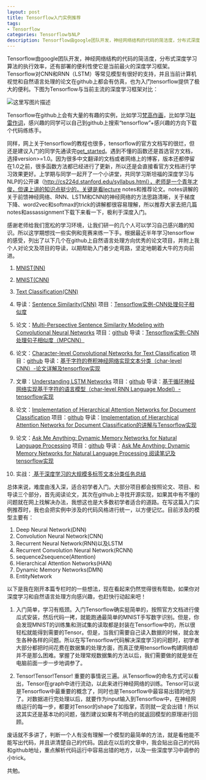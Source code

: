 ```yaml
---
layout: post
title: Tensorflow入门实例推荐
tags:
- Tensorflow
categories: Tensorflow与NLP
description: Tensorflow由google团队开发，神经网络结构的代码的简洁度，分布式深度学习算法的执行效率，还有部署的便利性使它是当前最火的深度学习框架。在以后的文章中，我会贴出自己的代码和github地址，重点解析代码运行中容易出错的地方，以及一些深度学习中调参的小trick。
---
```

Tensorflow由google团队开发，神经网络结构的代码的简洁度，分布式深度学习算法的执行效率，还有部署的便利性使它是当前最火的深度学习框架。Tensorflow对CNN和RNN（LSTM）等常见模型有很好的支持，并且当前计算机视觉和自然语言处理的论文在github上都会有仿真，也为入门tensorflow提供了极大的便利。下图为Tensorflow与当前主流的深度学习框架对比：

![这里写图片描述](http://img.blog.csdn.net/20171020160303468)

Tensorflow在github上会有大量的有趣的实例，比如学习[梵高作画](http://blog.csdn.net/v_july_v/article/details/52683959)，比如学习[赵雷作词](https://36kr.com/p/5064512.html)，感兴趣的同学可以自己到github上搜索“tensorflow”+感兴趣的方向下载个代码练练手。

同样，网上关于tensorflow的教程也很多，tensorflow的官方文档写的很烂，但还是建议入门的同学先通读完[get_started](https://www.tensorflow.org/get_started/get_started)。遇到不懂的函数还是首选官方文档，选择version>=1.0。因为很多中文翻译的文档或者网络上的博客，版本还都停留在1.0之前，很多函数方法都已经进行了更新，所以还是会直接看官方文档进行学习效果更好。上学期与同学一起开了一个小讲堂，共同学习斯坦福的深度学习与NLP的公开课（http://cs224d.stanford.edu/syllabus.html），老师是一个青年才俊，但课上讲的知识点挺少的，关键是看lecture notes和推荐论文。notes讲解的关于前馈神经网络、RNN、LSTM和CNN的神经网络的方法思路清晰，关于梯度下降、word2vec和softmax的trick的讲解都很容易理解，所以推荐大家去把几篇notes和assassignment下载下来看一下，极利于深度入门。

感谢老师给我们宽松的学习环境，让我们研一的几个人可以学习自己感兴趣的知识。所以这学期想找一些实例和竞赛来练一下手。根据最近半年学习tensorflow的感受，列出了以下几个在github上自然语言处理方向优秀的论文项目，并附上我个人对论文及项目的导读，以期帮助入门者少走弯路，坚定地朝着大牛的方向前进。

 1. [MNIST(NN)](https://www.tensorflow.org/get_started/mnist/beginners)

 2. [MNIST(CNN)](https://www.tensorflow.org/get_started/mnist/pros)

 3. [Text Classification(CNN)](https://github.com/dennybritz/cnn-text-classification-tf)
 
 4. 导读：[Sentence Similarity(CNN)](http://blog.csdn.net/irving_zhang/article/details/69440789)
项目：[Tensorflow实例-CNN处理句子相似度](https://github.com/Irvinglove/TF_Sentence_Similarity_CNN)

 5.  论文：[Multi-Perspective Sentence Similarity Modeling with Convolutional Neural Networks](https://pdfs.semanticscholar.org/0f69/24633c56832b91836b69aedfd024681e427c.pdf)
 项目：[github](https://github.com/Irvinglove/MP-CNN-Tensorflow-sentence-similarity)
导读：[Tensorflow实例-CNN处理句子相似度（MPCNN）](http://blog.csdn.net/irving_zhang/article/details/70036708)

 6.  论文：[Character-level Convolutional Networks for Text Classification](https://arxiv.org/abs/1509.01626)
 项目：[github](https://github.com/Irvinglove/char-CNN-text-classification-tensorflow)
 导读：[基于字符的卷积神经网络实现文本分类（char-level CNN）-论文详解及tensorflow实现](http://blog.csdn.net/irving_zhang/article/details/75634108)

 7. 文章：[Understanding LSTM Networks](http://colah.github.io/posts/2015-08-Understanding-LSTMs/)
项目：[github](https://github.com/sherjilozair/char-rnn-tensorflow)
导读：[基于循环神经网络实现基于字符的语言模型（char-level RNN Language Model）-tensorflow实现](http://blog.csdn.net/irving_zhang/article/details/76038710)

 8.  论文：[Implementation of Hierarchical Attention Networks for Document Classification](https://www.cs.cmu.edu/~diyiy/docs/naacl16.pdf)
 项目：[github](https://github.com/Irvinglove/HAN-text-classification)
 导读：[Implementation of Hierarchical Attention Networks for Document Classification的讲解与Tensorflow实现](http://blog.csdn.net/irving_zhang/article/details/77868620)
 9. 论文：[Ask Me Anything: Dynamic Memory Networks for Natural Language Processing](https://arxiv.org/pdf/1506.07285.pdf)
 项目：[github](https://github.com/barronalex/Dynamic-Memory-Networks-in-TensorFlow)
 导读：[Ask Me Anything: Dynamic Memory Networks for Natural Language Processing 阅读笔记及tensorflow实现](http://blog.csdn.net/irving_zhang/article/details/78113251)
 
 10.  实战：[ 基于深度学习的大规模多标签文本分类任务总结](http://blog.csdn.net/irving_zhang/article/details/78273486)

总体来说，难度由浅入深，适合初学者入门。大部分项目都会按照论文、项目、和导读三个部分，首先阅读论文，其次在github上寻找开源实现，如果其中有不懂的问题就在网上找解决办法，我想这也是大多数初学者适合的道路。在写这篇入门实例推荐时，我也会把实例中涉及的代码风格进行统一，以方便记忆。目前涉及的模型主要有：

1. Deep Neural Network(DNN)
2.  Convolution Neural Network(CNN)
3. Recurrent Neural Network(RNN)以及LSTM
4. Recurrent Convolution  Neural Network(RCNN)
5. sequence2sequence(Attention)
6. Hierarchical Attention Networks(HAN)
7. Dynamic Memory Networks(DMN)
8. EntityNetwork

以下是我在刚开本篇专栏时的一些想法，现在看起来仍然觉得很有帮助，如果你对深度学习和自然语言处理方向感兴趣，也赶快行动起来吧！

 1. 入门简单，学习有瓶颈。入门Tensorflow确实挺简单的，按照官方文档进行傻瓜式安装，然后代码一拷，就能跑通最简单的MNIST手写数字识别。但是，你会发现MNIST的训练集和测试集的读取都是封装在Tensorflow中的，所以很轻松就能得到需要的Tensor。但是，当我们需要自己读入数据的时候，就会发生各种各样的问题。所以在写Tensorflow代码解决深度学习的问题时，初学者大部分都把时间花费在数据集的处理方面，而真正使用tensorflow构建网络却并不是那么困难。掌握了处理常规数据集的方法以后，我们需要做的就是坐在电脑前面一步一步地调参了。
 
 2. Tensor!Tensor!Tensor! 重要的事情说三遍。从Tensorflow的命名方式可以看出，Tensor在graph中进行流动，以此来进行神经网络的训练。Tensor可以说是Tensorflow中最重要的概念了，同时也是Tensorflow中最容易出错的地方了。对数据进行完处理以后，就要作为input输入到Tensorflow中，在神经网络运行的每一步，都要对Tensor的shape了如指掌，否则就一定会出错！所以这其实还是基本功的问题，强烈建议如果有不明白的就返回模型的原理进行回顾。

废话就不多讲了，判断一个人有没有理解一个模型的最简单的方法，就是看他能不能写出代码，并且讲清楚自己的代码。因此在以后的文章中，我会贴出自己的代码和github地址，重点解析代码运行中容易出错的地方，以及一些深度学习中调参的小trick。

共勉。
